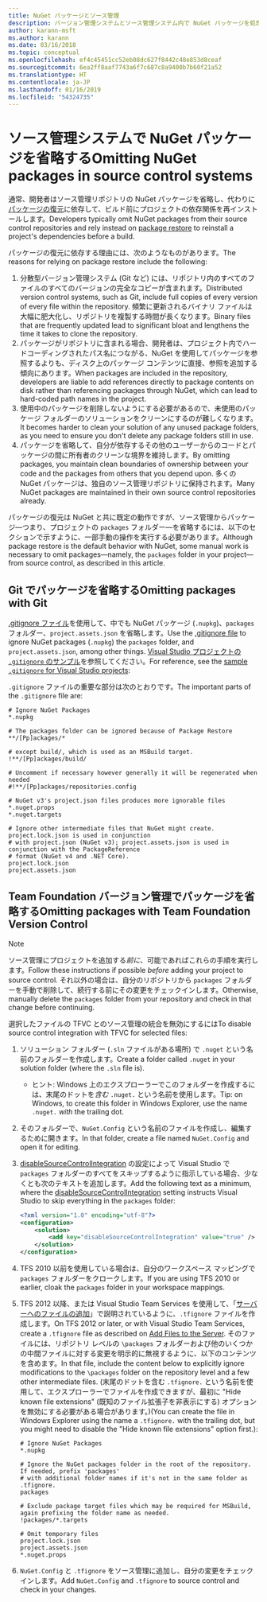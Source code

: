 ```yaml
---
title: NuGet パッケージとソース管理
description: バージョン管理システムとソース管理システム内で NuGet パッケージを処理する方法、git と TFVC でパッケージを省略する方法に関する考慮事項です。
author: karann-msft
ms.author: karann
ms.date: 03/16/2018
ms.topic: conceptual
ms.openlocfilehash: ef4c45451cc52eb08dc627f8442c48e853d8ceaf
ms.sourcegitcommit: 6ea2ff8aaf7743a6f7c687c8a9400b7b60f21a52
ms.translationtype: HT
ms.contentlocale: ja-JP
ms.lasthandoff: 01/16/2019
ms.locfileid: "54324735"
---
```

# <a name="omitting-nuget-packages-in-source-control-systems"></a><span data-ttu-id="15be3-103">ソース管理システムで NuGet パッケージを省略する</span><span class="sxs-lookup"><span data-stu-id="15be3-103">Omitting NuGet packages in source control systems</span></span>

<span data-ttu-id="15be3-104">通常、開発者はソース管理リポジトリの NuGet パッケージを省略し、代わりに[パッケージの復元](package-restore.md)に依存して、ビルド前にプロジェクトの依存関係を再インストールします。</span><span class="sxs-lookup"><span data-stu-id="15be3-104">Developers typically omit NuGet packages from their source control repositories and rely instead on [package restore](package-restore.md) to reinstall a project's dependencies before a build.</span></span>

<span data-ttu-id="15be3-105">パッケージの復元に依存する理由には、次のようなものがあります。</span><span class="sxs-lookup"><span data-stu-id="15be3-105">The reasons for relying on package restore include the following:</span></span>

1. <span data-ttu-id="15be3-106">分散型バージョン管理システム (Git など) には、リポジトリ内のすべてのファイルのすべてのバージョンの完全なコピーが含まれます。</span><span class="sxs-lookup"><span data-stu-id="15be3-106">Distributed version control systems, such as Git, include full copies of every version of every file within the repository.</span></span> <span data-ttu-id="15be3-107">頻繁に更新されるバイナリ ファイルは大幅に肥大化し、リポジトリを複製する時間が長くなります。</span><span class="sxs-lookup"><span data-stu-id="15be3-107">Binary files that are frequently updated lead to significant bloat and lengthens the time it takes to clone the repository.</span></span>
1. <span data-ttu-id="15be3-108">パッケージがリポジトリに含まれる場合、開発者は、プロジェクト内でハードコーディングされたパス名につながる、NuGet を使用してパッケージを参照するよりも、ディスク上のパッケージ コンテンツに直接、参照を追加する傾向にあります。</span><span class="sxs-lookup"><span data-stu-id="15be3-108">When packages are included in the repository, developers are liable to add references directly to package contents on disk rather than referencing packages through NuGet, which can lead to hard-coded path names in the project.</span></span>
1. <span data-ttu-id="15be3-109">使用中のパッケージを削除しないようにする必要があるので、未使用のパッケージ フォルダーのソリューションをクリーンにするのが難しくなります。</span><span class="sxs-lookup"><span data-stu-id="15be3-109">It becomes harder to clean your solution of any unused package folders, as you need to ensure you don't delete any package folders still in use.</span></span>
1. <span data-ttu-id="15be3-110">パッケージを省略して、自分が依存するその他のユーザーからのコードとパッケージの間に所有者のクリーンな境界を維持します。</span><span class="sxs-lookup"><span data-stu-id="15be3-110">By omitting packages, you maintain clean boundaries of ownership between your code and the packages from others that you depend upon.</span></span> <span data-ttu-id="15be3-111">多くの NuGet パッケージは、独自のソース管理リポジトリに保持されます。</span><span class="sxs-lookup"><span data-stu-id="15be3-111">Many NuGet packages are maintained in their own source control repositories already.</span></span>

<span data-ttu-id="15be3-112">パッケージの復元は NuGet と共に既定の動作ですが、ソース管理からパッケージ&mdash;つまり、プロジェクトの `packages` フォルダー&mdash;を省略するには、以下のセクションで示すように、一部手動の操作を実行する必要があります。</span><span class="sxs-lookup"><span data-stu-id="15be3-112">Although package restore is the default behavior with NuGet, some manual work is necessary to omit packages&mdash;namely, the `packages` folder in your project&mdash;from source control, as described in this article.</span></span>

## <a name="omitting-packages-with-git"></a><span data-ttu-id="15be3-113">Git でパッケージを省略する</span><span class="sxs-lookup"><span data-stu-id="15be3-113">Omitting packages with Git</span></span>

<span data-ttu-id="15be3-114">[.gitignore ファイル](https://git-scm.com/docs/gitignore)を使用して、中でも NuGet パッケージ (`.nupkg`)、`packages` フォルダー、`project.assets.json` を省略します。</span><span class="sxs-lookup"><span data-stu-id="15be3-114">Use the [.gitignore file](https://git-scm.com/docs/gitignore) to ignore NuGet packages (`.nupkg`) the `packages` folder, and `project.assets.json`, among other things.</span></span> <span data-ttu-id="15be3-115">[Visual Studio プロジェクトの `.gitignore` のサンプル](https://github.com/github/gitignore/blob/master/VisualStudio.gitignore)を参照してください。</span><span class="sxs-lookup"><span data-stu-id="15be3-115">For reference, see the [sample `.gitignore` for Visual Studio projects](https://github.com/github/gitignore/blob/master/VisualStudio.gitignore):</span></span>

<span data-ttu-id="15be3-116">`.gitignore` ファイルの重要な部分は次のとおりです。</span><span class="sxs-lookup"><span data-stu-id="15be3-116">The important parts of the `.gitignore` file are:</span></span>

```gitignore
# Ignore NuGet Packages
*.nupkg

# The packages folder can be ignored because of Package Restore
**/[Pp]ackages/*

# except build/, which is used as an MSBuild target.
!**/[Pp]ackages/build/

# Uncomment if necessary however generally it will be regenerated when needed
#!**/[Pp]ackages/repositories.config

# NuGet v3's project.json files produces more ignorable files
*.nuget.props
*.nuget.targets

# Ignore other intermediate files that NuGet might create. project.lock.json is used in conjunction
# with project.json (NuGet v3); project.assets.json is used in conjunction with the PackageReference
# format (NuGet v4 and .NET Core).
project.lock.json
project.assets.json
```

## <a name="omitting-packages-with-team-foundation-version-control"></a><span data-ttu-id="15be3-117">Team Foundation バージョン管理でパッケージを省略する</span><span class="sxs-lookup"><span data-stu-id="15be3-117">Omitting packages with Team Foundation Version Control</span></span>

> [!Note]
> <span data-ttu-id="15be3-118">ソース管理にプロジェクトを追加する*前に*、可能であればこれらの手順を実行します。</span><span class="sxs-lookup"><span data-stu-id="15be3-118">Follow these instructions if possible *before* adding your project to source control.</span></span> <span data-ttu-id="15be3-119">それ以外の場合は、自分のリポジトリから `packages` フォルダーを手動で削除して、続行する前にその変更をチェックインします。</span><span class="sxs-lookup"><span data-stu-id="15be3-119">Otherwise, manually delete the `packages` folder from your repository and check in that change before continuing.</span></span>

<span data-ttu-id="15be3-120">選択したファイルの TFVC とのソース管理の統合を無効にするには</span><span class="sxs-lookup"><span data-stu-id="15be3-120">To disable source control integration with TFVC for selected files:</span></span>

1. <span data-ttu-id="15be3-121">ソリューション フォルダー (`.sln` ファイルがある場所) で `.nuget` という名前のフォルダーを作成します。</span><span class="sxs-lookup"><span data-stu-id="15be3-121">Create a folder called `.nuget` in your solution folder (where the `.sln` file is).</span></span>
    - <span data-ttu-id="15be3-122">ヒント: Windows 上のエクスプローラーでこのフォルダーを作成するには、末尾のドットを*含む* `.nuget.` という名前を使用します。</span><span class="sxs-lookup"><span data-stu-id="15be3-122">Tip: on Windows, to create this folder in Windows Explorer, use the name `.nuget.` *with* the trailing dot.</span></span>

1. <span data-ttu-id="15be3-123">そのフォルダーで、`NuGet.Config` という名前のファイルを作成し、編集するために開きます。</span><span class="sxs-lookup"><span data-stu-id="15be3-123">In that folder, create a file named `NuGet.Config` and open it for editing.</span></span>

1. <span data-ttu-id="15be3-124">[disableSourceControlIntegration](../reference/nuget-config-file.md#solution-section) の設定によって Visual Studio で `packages` フォルダーのすべてをスキップするように指示している場合、少なくとも次のテキストを追加します。</span><span class="sxs-lookup"><span data-stu-id="15be3-124">Add the following text as a minimum, where the [disableSourceControlIntegration](../reference/nuget-config-file.md#solution-section) setting instructs Visual Studio to skip everything in the `packages` folder:</span></span>

   ```xml
   <?xml version="1.0" encoding="utf-8"?>
   <configuration>
       <solution>
           <add key="disableSourceControlIntegration" value="true" />
       </solution>
   </configuration>
   ```

1. <span data-ttu-id="15be3-125">TFS 2010 以前を使用している場合は、自分のワークスペース マッピングで `packages` フォルダーをクロークします。</span><span class="sxs-lookup"><span data-stu-id="15be3-125">If you are using TFS 2010 or earlier, cloak the `packages` folder in your workspace mappings.</span></span>

1. <span data-ttu-id="15be3-126">TFS 2012 以降、または Visual Studio Team Services を使用して、「[サーバーへのファイルの追加](/vsts/tfvc/add-files-server?view=vsts#tfignore)」で説明されているように、`.tfignore` ファイルを作成します。</span><span class="sxs-lookup"><span data-stu-id="15be3-126">On TFS 2012 or later, or with Visual Studio Team Services, create a `.tfignore` file as described on [Add Files to the Server](/vsts/tfvc/add-files-server?view=vsts#tfignore).</span></span> <span data-ttu-id="15be3-127">そのファイルには、リポジトリ レベルの `\packages` フォルダーおよび他のいくつかの中間ファイルに対する変更を明示的に無視するように、以下のコンテンツを含めます。</span><span class="sxs-lookup"><span data-stu-id="15be3-127">In that file, include the content below to explicitly ignore modifications to the `\packages` folder on the repository level and a few other intermediate files.</span></span> <span data-ttu-id="15be3-128">(末尾のドットを含む `.tfignore.` という名前を使用して、エクスプローラーでファイルを作成できますが、最初に "Hide known file extensions" (既知のファイル拡張子を非表示にする) オプションを無効にする必要がある場合があります。)</span><span class="sxs-lookup"><span data-stu-id="15be3-128">(You can create the file in Windows Explorer using the name a `.tfignore.` with the trailing dot, but you might need to disable the "Hide known file extensions" option first.):</span></span>

   ```cli
   # Ignore NuGet Packages
   *.nupkg

   # Ignore the NuGet packages folder in the root of the repository. If needed, prefix 'packages'
   # with additional folder names if it's not in the same folder as .tfignore.   
   packages

   # Exclude package target files which may be required for MSBuild, again prefixing the folder name as needed.
   !packages/*.targets

   # Omit temporary files
   project.lock.json
   project.assets.json
   *.nuget.props
   ```

1. <span data-ttu-id="15be3-129">`NuGet.Config` と `.tfignore` をソース管理に追加し、自分の変更をチェックインします。</span><span class="sxs-lookup"><span data-stu-id="15be3-129">Add `NuGet.Config` and `.tfignore` to source control and check in your changes.</span></span>

